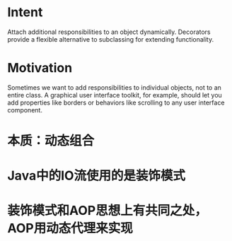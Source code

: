 # Intent

Attach additional responsibilities to an object dynamically. Decorators provide a flexible alternative to subclassing for extending functionality. 

# Motivation 

Sometimes we want to add responsibilities to individual objects, not to an entire class. A graphical user interface toolkit, for example, should let you add properties like borders or behaviors like scrolling to any user interface component. 

# 本质：动态组合

# Java中的IO流使用的是装饰模式

# 装饰模式和AOP思想上有共同之处，AOP用动态代理来实现